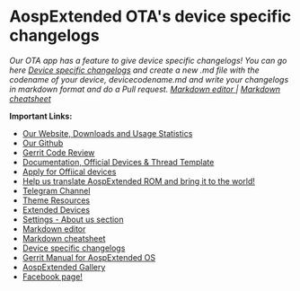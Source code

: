 # AospExtended OTA's device specific changelogs

_*Our OTA app has a feature to give device specific changelogs! You can go here [Device specific changelogs](https://github.com/AospExtended-Devices/Changelogs) and create a new .md file with the codename of your device, devicecodename.md and write your changelogs in markdown format and do a Pull request.*
[Markdown editor ](http://dillinger.io/) | [Markdown cheatsheet ](https://github.com/adam-p/markdown-here/wiki/Markdown-Cheatsheet)_


**Important Links:**

- [Our Website, Downloads and Usage Statistics](http://www.aospextended.com/) 
- [Our Github](https://github.com/AospExtended/)  
- [Gerrit Code Review](http://gerrit.aospextended.com/) 
- [Documentation, Official Devices & Thread Template](https://github.com/AospExtended/Documentation_and_thread-template/) 
- [Apply for Offiical devices](https://github.com/AospExtended/official_devices) 
- [Help us translate AospExtended ROM and bring it to the world!](http://translate.aospextended.com/)
- [Telegram Channel](https://telegram.me/aospextended/) 
- [Theme Resources](https://github.com/AospExtended/AEX-Scripts/) 
- [Extended Devices](https://github.com/AospExtended-devices/) 
- [Settings - About us section](https://github.com/AospExtended/platform_packages_apps_Settings/blob/8.x/res/values/ex_maintainers.xml)
- [Markdown editor ](http://dillinger.io/) 
- [Markdown cheatsheet ](https://github.com/adam-p/markdown-here/wiki/Markdown-Cheatsheet) 
- [Device specific changelogs](https://github.com/AospExtended-Devices/Changelogs) 
- [Gerrit Manual for AospExtended OS](http://gerrit.aospextended.com/Documentation/index.html/) 
- [AospExtended Gallery](https://aospextended.imgur.com/) 
- [Facebook page!](https://www.facebook.com/aospextended/) 
